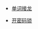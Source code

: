 + [单词接龙](https://leetcode-cn.com/problems/word-ladder/)

+ [开密码锁](https://leetcode-cn.com/problems/open-the-lock/solution/)